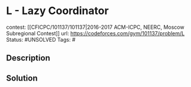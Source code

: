 # L - Lazy Coordinator

contest: [[CFICPC/101137/101137|2016-2017 ACM-ICPC, NEERC, Moscow Subregional Contest]]
url: https://codeforces.com/gym/101137/problem/L
Status: #UNSOLVED
Tags: #

## Description

## Solution

